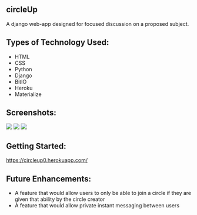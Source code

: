 ## circleUp
A django web-app designed for focused discussion on a proposed subject.

## Types of Technology Used:
- HTML
- CSS
- Python
- Django
- BitIO
- Heroku
- Materialize

## Screenshots:
<img src="https://i.ibb.co/WH2wMKB/Screen-Shot-2023-05-05-at-5-53-01-AM.png">
<img src="https://i.ibb.co/rGvR9PQ/Screen-Shot-2023-05-05-at-5-54-17-AM.png">
<img src="https://i.ibb.co/8XvxTCv/Screen-Shot-2023-05-05-at-5-54-38-AM.png">

## Getting Started:
<https://circleup0.herokuapp.com/>

## Future Enhancements:
- A feature that would allow users to only be able to join a circle if they are given that ability by the circle creator
- A feature that would allow private instant messaging between users 
